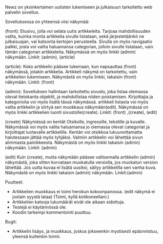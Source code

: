 Newz on yksinkertainen uutisten lukemiseen ja julkaisuun
tarkoitettu web palvelin sovellus.

Sovelluksessa on yhteensä viisi näkymää:

(front): 
Etusivu, jolla voi selata uutis artikkeleita. Tarjoaa mahdollisuuden valita, kuinka 
monta artikkelia sivulle listataan, sekä järjestetäänkö ne julkaisuajan, vai katsonta
kertojen perusteella. Sivulla on myös navigaatio palkki, josta voi valita haluamansa 
categorian, jolloin sivulle listataan, vain tämän categorian artikkeleita.
Näkymässä on myös linkki (admin) näkymään.
Linkit: (admin), (article)

(article):
Koko artikkelin pääsee lukemaan, kun napsauttaa (front) näkymässä, jotakin artikkelia.
Artikkeli näkymä on tarkoitettu, vain artikkelien lukemiseen.
Näkymästä on myös linkki, takaisin (front) näkymään.
Linkit: (front)

(admin):
Sovelluksen hallintaan tarkoitettu sivusto, joka listaa olemassa olevat tietokanta 
objektit, ja mahdollistaa niiden poistamisen. Kirjoittajia ja kategorioita voi myös lisätä tässä 
näkymässä.  artikkeli listasta voi myös valita artikkelin ja siirtyä sen muokkaus 
näkymään(edit). Näkymässä on myös linkki artikkelien luonti sivustolle(create).
Linkit: (front) ,(create), (edit)

(create)
Näkymässä on kentät Otsikolle, ingressille, tekstille ja kuvalle.
Näkymässä voi myös valita haluamansa jo olemassa olevat categoriat ja 
kirjoittajat luotavalle artikkelille. Kentän voi otsikkoa lukuunottamatta halutessaan 
jättää myös tyhjäksi. Valmiin artikkelin voi lähettää sivun alimmasta painikkeesta.
Näkymästä on myös linkki takaisin (admin) näkymään.
Linkit: (admin)

(edit)
Kuin (create), mutta näkymään pääsee valitsemalla artikkelin (admin) näkymästä, joka sitten
korvataan muokatulla versiolla, jos muokatun version lähettää. Jos uutta kuvaa ei lisätä
uusiksi, säilyy artikkelilla sen vanha kuva.
Näkymästä on myös linkki takaisin (admin) näkymään.
Linkit:(admin)


Puutteet:
- Artikkelien muokkaus ei toimi herokun kokoonpanossa.
(edit näkymä ei jostain syystä lataa) (Toimi, kyllä kotikoneellani.)
- Artikkelien katsoja lukumäärät eivät ole aikaan sidottuja.
- Testejä ei käytännössä ole.
- Koodin tarkempi kommentointi puuttuu.

Bugit:
- Artikkelin lisäys, ja muokkaus, joskus jokseenkin mystisesti epäonnistuu,
yleensä kuitenkin toimii.

